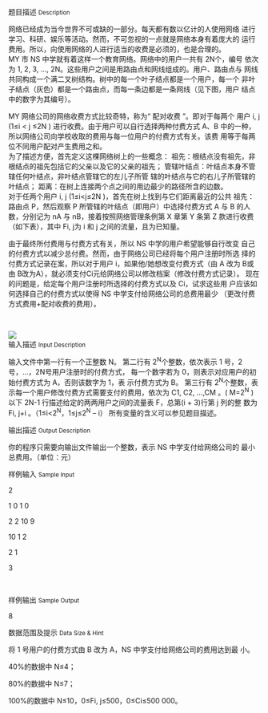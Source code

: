 <div class="panel panel-default">
<div class="area-title">
<span>
题目描述
<small>Description</small>
</span></div>
<div class="panel-body">

<p>网络已经成为当今世界不可或缺的一部分。每天都有数以亿计的人使用网络 进行学习、科研、娱乐等活动。然而，不可忽视的一点就是网络本身有着庞大的 运行费用。所以，向使用网络的人进行适当的收费是必须的，也是合理的。 <br>MY 市 NS 中学就有着这样一个教育网络。网络中的用户一共有 2N个，编号 依次为 1, 2, 3, …, 2N。这些用户之间是用路由点和网线组成的。用户、路由点与 网线共同构成一个满二叉树结构。树中的每一个叶子结点都是一个用户，每一个 非叶子结点（灰色）都是一个路由点，而每一条边都是一条网线（见下图，用户 结点中的数字为其编号）。</p>
<p>MY 网络公司的网络收费方式比较奇特，称为“ 配对收费 ”。即对于每两个 用户 i, j (1≤i &lt; j ≤2N ) 进行收费。由于用户可以自行选择两种付费方式 A、B 中的一种，所以网络公司向学校收取的费用与每一位用户的付费方式有关。该费 用等于每两位不同用户配对产生费用之和。 <br>为了描述方便，首先定义这棵网络树上的一些概念： 祖先：根结点没有祖先，非根结点的祖先包括它的父亲以及它的父亲的祖先； 管辖叶结点：叶结点本身不管辖任何叶结点，非叶结点管辖它的左儿子所管 辖的叶结点与它的右儿子所管辖的叶结点； 距离：在树上连接两个点之间的用边最少的路径所含的边数。 <br>对于任两个用户 i, j (1≤i&lt;j≤2N )，首先在树上找到与它们距离最近的公共 祖先：路由点 P，然后观察 P 所管辖的叶结点（即用户）中选择付费方式 A 与 B 的人数，分别记为 nA 与 nB，接着按照网络管理条例第 X 章第 Y 条第 Z 款进行<span style="">收费（如下表），其中 Fi, j为 i 和 j 之间的流量，且为已知量。</span></p>
<p>由于最终所付费用与付费方式有关，所以 NS 中学的用户希望能够自行改变 自己的付费方式以减少总付费。然而，由于网络公司已经将每个用户注册时所选 择的付费方式记录在案，所以对于用户 i，如果他/她想改变付费方式（由 A 改为 B或由 B改为A），就必须支付Ci元给网络公司以修改档案（修改付费方式记录）。 现在的问题是，给定每个用户注册时所选择的付费方式以及 Ci，试求这些用 户应该如何选择自己的付费方式以使得 NS 中学支付给网络公司的总费用最少 （更改付费方式费用+配对收费的费用）。</p>
<p><span style=""><br></span></p>

<img src="/source/codevs/codevs-1787/img/aHR0cDovL3d3dy5qb3lvaS5jbi9wcm9ibGVtL2NvZGV2cy0xNzg3L2h0dHA6Ly9jb2RldnMuY24vbWVkaWEvaW1hZ2UvMTM2NTc3MjA2OS40MC4yNjE2Mzk5MTA3OTQucG5n.png" style="max-width:700px">

</div>
</div>

<div class="panel panel-default">
<div class="area-title">
<span>
输入描述
<small>Input Description</small>
</span></div>
<div class="panel-body">
<p>输入文件中第一行有一个正整数 N。 第二行有 2<sup>N</sup>个整数，依次表示 1 号，2 号，…，2N号用户注册时的付费方式， 每一个数字若为 0，则表示对应用户的初始付费方式为 A，否则该数字为 1，表 示付费方式为 B。 第三行有 2<sup>N</sup>个整数，表示每一个用户修改付费方式需要支付的费用，依次为 C1, C2, …,CM 。( M=2<sup>N</sup> ) 以下 2N-1 行描述给定的两两用户之间的流量表 F，总第(i + 3)行第 j 列的整 数为 Fi, j+i 。（1≤i&lt;2<sup>N</sup>，1≤j≤2<sup>N</sup> – i） 所有变量的含义可以参见题目描述。</p>

</div>
</div>
<div  class="panel panel-default">
<div class="area-title">
<span>
输出描述
<small>Output Description</small>
</span></div>
<div class="panel-body">

<p>你的程序只需要向输出文件输出一个整数，表示 NS 中学支付给网络公司的 最小总费用。（单位：元）</p>

</div>
</div>


<div class="panel panel-default">
<div class="area-title">
<span>
样例输入
<small>Sample Input</small>
</span></div>
<div class="panel-body">
<p>2</p>
<p>1 0 <span style="">1 0</span></p>
<p>2 2 <span style="">10 9 </span></p>
<p>10 1 2</p>
<p>2 1</p>
<p>3</p>
<p><span style=""><br></span></p>

</div>
</div>

<div class="panel panel-default">
<div class="area-title">
<span>
样例输出
<small>Sample Output</small>
</span></div>
<div class="panel-body">
<p>8</p>

</div>
</div>

<div class="panel panel-default">
<div class="area-title">
<span>
数据范围及提示
<small>Data Size & Hint</small>
</span></div>
<div class="panel-body">
<p>将 1 号用户的付费方式由 B 改为 A，NS 中学支付给网络公司的费用达到最 小。</p>
<p>40%的数据中 N≤4；</p>
<p>80%的数据中 N≤7；</p>
<p>100%的数据中 N≤10，0≤Fi, j≤500，0≤Ci≤500 000。 </p>
</div>
</div>
